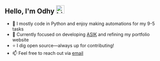 ## Hello, I'm Odhy <img src="https://user-images.githubusercontent.com/1303154/88677602-1635ba80-d120-11ea-84d8-d263ba5fc3c0.gif" width="26px" alt="hi">

- :snake: I mostly code in Python and enjoy making automations for my 9-5 tasks
- :briefcase: Currently focused on developing [ASIK](https://github.com/odhyp/asik) and refining my portfolio website
- :star: I dig open source—always up for contributing!
- :mailbox: Feel free to reach out via [email](mailto:pradhana.odhy@gmail.com)

<!-- - :bulb: Lately I've been learning [Bootstrap](https://getbootstrap.com/) CSS framework -->
<!-- - :musical_keyboard: I'm also interested in  -->
